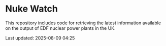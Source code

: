 # Nuke Watch

This repository includes code for retrieving the latest information available on the output of EDF nuclear power plants in the UK.

Last updated: 2025-08-09 04:25